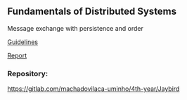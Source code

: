 ## Fundamentals of Distributed Systems

Message exchange with persistence and order

[Guidelines](guidelines.pdf)

[Report](report.pdf)

### Repository:

https://gitlab.com/machadovilaca-uminho/4th-year/Jaybird
